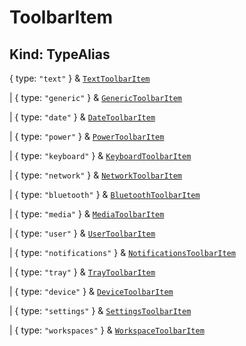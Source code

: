 # **ToolbarItem**

## **Kind: TypeAlias**

{ type: `"text"` } & [`TextToolbarItem`](./TextToolbarItem)

| { type: `"generic"` } & [`GenericToolbarItem`](./GenericToolbarItem)

| { type: `"date"` } & [`DateToolbarItem`](./DateToolbarItem)

| { type: `"power"` } & [`PowerToolbarItem`](./PowerToolbarItem)

| { type: `"keyboard"` } & [`KeyboardToolbarItem`](./KeyboardToolbarItem)

| { type: `"network"` } & [`NetworkToolbarItem`](./NetworkToolbarItem)

| { type: `"bluetooth"` } & [`BluetoothToolbarItem`](./BluetoothToolbarItem)

| { type: `"media"` } & [`MediaToolbarItem`](./MediaToolbarItem)

| { type: `"user"` } & [`UserToolbarItem`](./UserToolbarItem)

| { type: `"notifications"` } &
[`NotificationsToolbarItem`](./NotificationsToolbarItem)

| { type: `"tray"` } & [`TrayToolbarItem`](./TrayToolbarItem)

| { type: `"device"` } & [`DeviceToolbarItem`](./DeviceToolbarItem)

| { type: `"settings"` } & [`SettingsToolbarItem`](./SettingsToolbarItem)

| { type: `"workspaces"` } & [`WorkspaceToolbarItem`](./WorkspaceToolbarItem)
